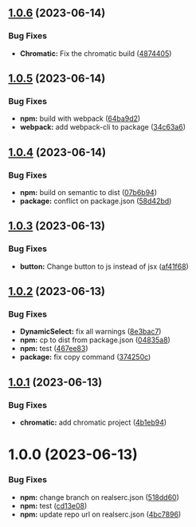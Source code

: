 ## [1.0.6](https://github.com/thegreataint/tacstory/compare/v1.0.5...v1.0.6) (2023-06-14)


### Bug Fixes

* **Chromatic:** Fix the chromatic build ([4874405](https://github.com/thegreataint/tacstory/commit/4874405fb9e4939c0c5b9a54e494fcf7ba20445b))

## [1.0.5](https://github.com/thegreataint/tacstory/compare/v1.0.4...v1.0.5) (2023-06-14)


### Bug Fixes

* **npm:** build with webpack ([64ba9d2](https://github.com/thegreataint/tacstory/commit/64ba9d2ab6447277e2999032e0ceadeb49bae0e2))
* **webpack:** add webpack-cli to package ([34c63a6](https://github.com/thegreataint/tacstory/commit/34c63a6a36b52d122df0f65be1c204b5d01faee5))

## [1.0.4](https://github.com/thegreataint/tacstory/compare/v1.0.3...v1.0.4) (2023-06-14)


### Bug Fixes

* **npm:** build on semantic to dist ([07b6b94](https://github.com/thegreataint/tacstory/commit/07b6b94baca168e8ec59306a7fa53abb35afaf07))
* **package:** conflict on package.json ([58d42bd](https://github.com/thegreataint/tacstory/commit/58d42bd3480749f62a0f9a221b2eb6dd915d0787))

## [1.0.3](https://github.com/thegreataint/tacstory/compare/v1.0.2...v1.0.3) (2023-06-13)


### Bug Fixes

* **button:** Change button to js instead of jsx ([af41f68](https://github.com/thegreataint/tacstory/commit/af41f682145d7cd08ce99b4d54e7a8fae4e5afda))

## [1.0.2](https://github.com/thegreataint/tacstory/compare/v1.0.1...v1.0.2) (2023-06-13)


### Bug Fixes

* **DynamicSelect:** fix all warnings ([8e3bac7](https://github.com/thegreataint/tacstory/commit/8e3bac7df940a302f4f274d8f196594d797eff00))
* **npm:** cp to dist from package.json ([04835a8](https://github.com/thegreataint/tacstory/commit/04835a829ae32930134f16275c41aa533323c69d))
* **npm:** test ([467ee83](https://github.com/thegreataint/tacstory/commit/467ee83f401072d95041fa2454bd286aca0f75f8))
* **package:** fix copy command ([374250c](https://github.com/thegreataint/tacstory/commit/374250c3dad64ebc385eedb4e68fe9328a520b1c))

## [1.0.1](https://github.com/thegreataint/tacstory/compare/v1.0.0...v1.0.1) (2023-06-13)


### Bug Fixes

* **chromatic:** add chromatic project ([4b1eb94](https://github.com/thegreataint/tacstory/commit/4b1eb94b79e5868cbf0eda47a6030ce3c2a42ec4))

# 1.0.0 (2023-06-13)


### Bug Fixes

* **npm:** change branch on realserc.json ([518dd60](https://github.com/thegreataint/tacstory/commit/518dd60e52b3793c67a61d55be32b7d7ec73b152))
* **npm:** test ([cd13e08](https://github.com/thegreataint/tacstory/commit/cd13e08e3f28a393815c7e43e3090389e05d1282))
* **npm:** update repo url on realserc.json ([4bc7896](https://github.com/thegreataint/tacstory/commit/4bc78961d4129d2fa7287d6b88f0c116d26ca6a8))
